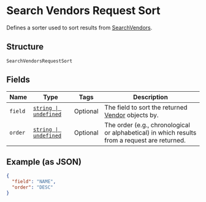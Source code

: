 <!-- Optimized: 2025-10-06 -->
<!-- RPM: 1.6.2.1.1.6.2.1_search-vendors-request-sort_20251006 -->
<!-- Session: E2E RPM DNA Application -->
<!-- AOM: RND (Reggie & Dro) -->
<!-- COI: TECHNOLOGY -->
<!-- RPM: HIGH -->
<!-- ACTION: BUILD -->


# Search Vendors Request Sort

Defines a sorter used to sort results from [SearchVendors](../../doc/api/vendors.md#search-vendors).

## Structure

`SearchVendorsRequestSort`

## Fields

| Name | Type | Tags | Description |
|  --- | --- | --- | --- |
| `field` | [`string \| undefined`](../../doc/models/search-vendors-request-sort-field.md) | Optional | The field to sort the returned [Vendor](../../doc/models/vendor.md) objects by. |
| `order` | [`string \| undefined`](../../doc/models/sort-order.md) | Optional | The order (e.g., chronological or alphabetical) in which results from a request are returned. |

## Example (as JSON)

```json
{
  "field": "NAME",
  "order": "DESC"
}
```
